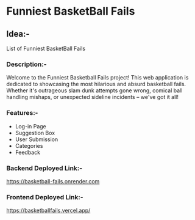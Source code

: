 # Funniest BasketBall Fails

## Idea:- 
List of Funniest BasketBall Fails

### Description:-

Welcome to the Funniest Basketball Fails project! This web application is dedicated to showcasing the most hilarious and absurd basketball fails. Whether it's outrageous slam dunk attempts gone wrong, comical ball handling mishaps, or unexpected sideline incidents – we've got it all!

### Features:- 

- Log-in Page
- Suggestion Box
- User Submission
- Categories
- Feedback

### Backend Deployed Link:-

https://basketball-fails.onrender.com

### Frontend Deployed Link:-

https://basketballfails.vercel.app/